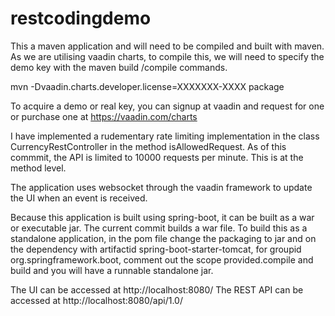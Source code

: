 # restcodingdemo
This a maven application and will need to be compiled and built with maven. 
As we are utilising vaadin charts, to compile this, we will need to specify the demo key with the maven build /compile commands. 

mvn -Dvaadin.charts.developer.license=XXXXXXX-XXXX package

To acquire a demo or real key, you can signup at vaadin and request for one or purchase one at https://vaadin.com/charts  

I have implemented a rudementary rate limiting implementation in the class CurrencyRestController in the method isAllowedRequest. 
As of this commmit, the API is limited to 10000 requests per minute. This is at the method level. 

The application uses websocket through the vaadin framework to update the UI when an event is received. 

Because this application is built using spring-boot, it can be built as a war or executable jar. The current commit builds a war file.
To build this as a standalone application, in the pom file change the packaging to jar and on the dependency with artifactid spring-boot-starter-tomcat, for groupid org.springframework.boot, comment out the scope <scope>provided</scope>.compile and build and you will have a runnable standalone jar. 

The UI can be accessed at http://localhost:8080/ 
The REST API can be accessed at http://localhost:8080/api/1.0/  

